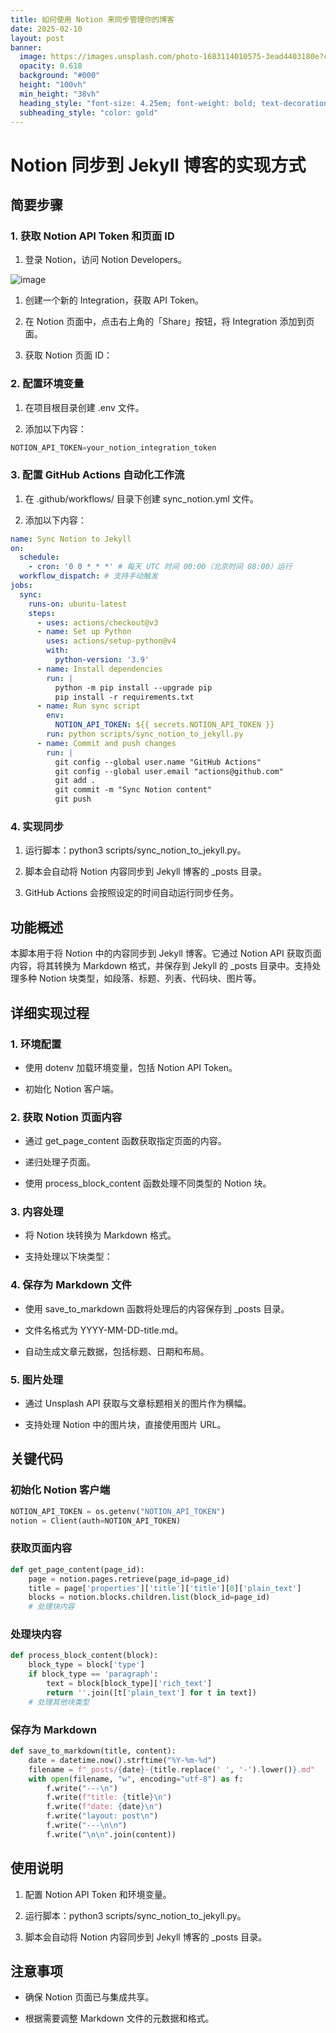 ```yaml
---
title: 如何使用 Notion 来同步管理你的博客
date: 2025-02-10
layout: post
banner:
  image: https://images.unsplash.com/photo-1683114010575-3ead4403180e?crop=entropy&cs=tinysrgb&fit=max&fm=jpg&ixid=M3w2OTIwMzJ8MHwxfHJhbmRvbXx8fHx8fHx8fDE3MzkxNTU3ODd8&ixlib=rb-4.0.3&q=80&w=1080
  opacity: 0.618
  background: "#000"
  height: "100vh"
  min_height: "38vh"
  heading_style: "font-size: 4.25em; font-weight: bold; text-decoration: underline"
  subheading_style: "color: gold"
---
```


# Notion 同步到 Jekyll 博客的实现方式

## 简要步骤

### 1. 获取 Notion API Token 和页面 ID

1. 登录 Notion，访问 Notion Developers。

![image](https://prod-files-secure.s3.us-west-2.amazonaws.com/a7a0cc5a-89b9-4cda-8686-1fba0ca52f40/d19c1afe-dea5-4312-9333-786b0ba83054/image.png?X-Amz-Algorithm=AWS4-HMAC-SHA256&X-Amz-Content-Sha256=UNSIGNED-PAYLOAD&X-Amz-Credential=ASIAZI2LB466S4HJRLJK%2F20250210%2Fus-west-2%2Fs3%2Faws4_request&X-Amz-Date=20250210T024947Z&X-Amz-Expires=3600&X-Amz-Security-Token=IQoJb3JpZ2luX2VjEJn%2F%2F%2F%2F%2F%2F%2F%2F%2F%2FwEaCXVzLXdlc3QtMiJIMEYCIQCOs5PKsjUb%2FomfyNVPrgA0xMsap6L4y%2FDtNdoiUgC44QIhAM8Z2%2Fe72JadcNKp92JzON4Mz1kb1iaR7iek5nB2OXlwKogECLL%2F%2F%2F%2F%2F%2F%2F%2F%2F%2FwEQABoMNjM3NDIzMTgzODA1IgyB%2Bkexa7vCrWhI1ckq3AOK%2FVN1UYYNSkj0QZpmtEV8vTP82w%2Fh0oCmGyH2Am9JKw%2BCrtAk%2FW7My3bDcW9lQGnwMnekEUskuljTi6JcJaqbiTnDKbfhQMx8EITWGabsnsvzV3Lg%2FGPxCBv5kWzioMBb1gZr5wbuv9ljqmTeIVid%2BkHGEXLD3Q2MNV8qdgNv8dUj8Kup%2FS8mbqvJOaDkDkE4bcW3Vn8nwT3%2FxGsRT6tIFvBR1vRY0h0adT0hrH%2F044Kyee3hBbuMZvU21KDQDX7nal4tIx%2FNLlSgJTkBj4Mep2UOG%2BGUkUtXQ9mxcKxzdt2vT4m2WgaVy8iz6iUDM310kShjRdkxBH4I3YUpzl%2B3E1DmSZQDz0UwcRp7b0K8C3pPTDWfH841jjnETUQBdniqNYugl%2B0IUNG1uIv41v8KdpnA14uWCMmkAHao2NDpn%2FR5f3VnDvKEdnWEJmskJmmv42%2B1u4S4ARaiIHMHezPstEAWM6IlgDNMYFDAcJ4kQEqyete4Mm7Uec6I8utTCWuykV9P%2Fqc5hKo7yooZpc%2FlYUTmLrgAnRJZXZytcV5v0qYr8nuBMqHhf%2B%2ByAzL9X1aqgSsNR7KLaxhNhAOEom%2BYqx6ECmH3Z%2FWE6DQh7%2FT4RGRD7rGS8tdPMvW%2B8TCHnKW9BjqkAW4s8AcJwu%2FC%2FOs8CwQHx%2FlOoRsiJiFSxeq3WO%2B7mlkvs1NZaDgp8%2BFSVH0DOoxxxwk1nQ8YNSLMUXT4uY0j%2BFlnM%2FYIihvMcCMwkj4rCu9BO5YL2%2B85%2FxeR3i7BhEseQAE5HGUd3jhz7YslOn5XBD0v%2FOGWrkrlYLyMu6otpZ0%2Bjw0qBRn8a78e5fgHafv6jflg50jjgI1AY6T4Y7sfbMvdqGJq&X-Amz-Signature=9907e9437778fcca261d8cb1b982dade3a30f43cce2e2bb6cddf541b9f5ecdfa&X-Amz-SignedHeaders=host&x-id=GetObject)

1. 创建一个新的 Integration，获取 API Token。

1. 在 Notion 页面中，点击右上角的「Share」按钮，将 Integration 添加到页面。

1. 获取 Notion 页面 ID：


### 2. 配置环境变量

1. 在项目根目录创建 .env 文件。

1. 添加以下内容：

```javascript
NOTION_API_TOKEN=your_notion_integration_token
```

### 3. 配置 GitHub Actions 自动化工作流

1. 在 .github/workflows/ 目录下创建 sync_notion.yml 文件。

1. 添加以下内容：

```yaml
name: Sync Notion to Jekyll
on:
  schedule:
    - cron: '0 0 * * *' # 每天 UTC 时间 00:00（北京时间 08:00）运行
  workflow_dispatch: # 支持手动触发
jobs:
  sync:
    runs-on: ubuntu-latest
    steps:
      - uses: actions/checkout@v3
      - name: Set up Python
        uses: actions/setup-python@v4
        with:
          python-version: '3.9'
      - name: Install dependencies
        run: |
          python -m pip install --upgrade pip
          pip install -r requirements.txt
      - name: Run sync script
        env:
          NOTION_API_TOKEN: ${{ secrets.NOTION_API_TOKEN }}
        run: python scripts/sync_notion_to_jekyll.py
      - name: Commit and push changes
        run: |
          git config --global user.name "GitHub Actions"
          git config --global user.email "actions@github.com"
          git add .
          git commit -m "Sync Notion content"
          git push
```

### 4. 实现同步

1. 运行脚本：python3 scripts/sync_notion_to_jekyll.py。

1. 脚本会自动将 Notion 内容同步到 Jekyll 博客的 _posts 目录。

1. GitHub Actions 会按照设定的时间自动运行同步任务。

## 功能概述

本脚本用于将 Notion 中的内容同步到 Jekyll 博客。它通过 Notion API 获取页面内容，将其转换为 Markdown 格式，并保存到 Jekyll 的 _posts 目录中。支持处理多种 Notion 块类型，如段落、标题、列表、代码块、图片等。

## 详细实现过程

### 1. 环境配置

- 使用 dotenv 加载环境变量，包括 Notion API Token。

- 初始化 Notion 客户端。

### 2. 获取 Notion 页面内容

- 通过 get_page_content 函数获取指定页面的内容。

- 递归处理子页面。

- 使用 process_block_content 函数处理不同类型的 Notion 块。

### 3. 内容处理

- 将 Notion 块转换为 Markdown 格式。

- 支持处理以下块类型：


### 4. 保存为 Markdown 文件

- 使用 save_to_markdown 函数将处理后的内容保存到 _posts 目录。

- 文件名格式为 YYYY-MM-DD-title.md。

- 自动生成文章元数据，包括标题、日期和布局。

### 5. 图片处理

- 通过 Unsplash API 获取与文章标题相关的图片作为横幅。

- 支持处理 Notion 中的图片块，直接使用图片 URL。

## 关键代码

### 初始化 Notion 客户端

```python
NOTION_API_TOKEN = os.getenv("NOTION_API_TOKEN")
notion = Client(auth=NOTION_API_TOKEN)
```

### 获取页面内容

```python
def get_page_content(page_id):
    page = notion.pages.retrieve(page_id=page_id)
    title = page['properties']['title']['title'][0]['plain_text']
    blocks = notion.blocks.children.list(block_id=page_id)
    # 处理块内容
```

### 处理块内容

```python
def process_block_content(block):
    block_type = block['type']
    if block_type == 'paragraph':
        text = block[block_type]['rich_text']
        return ''.join([t['plain_text'] for t in text])
    # 处理其他块类型
```

### 保存为 Markdown

```python
def save_to_markdown(title, content):
    date = datetime.now().strftime("%Y-%m-%d")
    filename = f"_posts/{date}-{title.replace(' ', '-').lower()}.md"
    with open(filename, "w", encoding="utf-8") as f:
        f.write("---\n")
        f.write(f"title: {title}\n")
        f.write(f"date: {date}\n")
        f.write("layout: post\n")
        f.write("---\n\n")
        f.write("\n\n".join(content))
```

## 使用说明

1. 配置 Notion API Token 和环境变量。

1. 运行脚本：python3 scripts/sync_notion_to_jekyll.py。

1. 脚本会自动将 Notion 内容同步到 Jekyll 博客的 _posts 目录。

## 注意事项

- 确保 Notion 页面已与集成共享。

- 根据需要调整 Markdown 文件的元数据和格式。